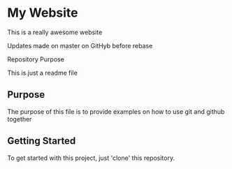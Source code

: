 # My Website

This is a really awesome website

Updates made on master on GitHyb before rebase

Repository Purpose

This is just a readme file

## Purpose

The purpose of this file is to provide examples on how to use git and github together

## Getting Started

To get started with this project, just 'clone' this repository.
